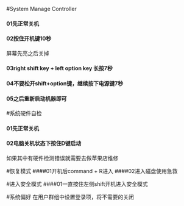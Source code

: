 #System Manage Controller
#### 01先正常关机
#### 02按住开机键10秒
屏幕先亮之后关掉
#### 03right shift key + left option key 长按7秒
#### 04不要松开shift+option键，继续按下电源键7秒
#### 05之后重新启动机器即可

#系统硬件自检
#### 01先正常关机
#### 02电脑关机状态下按住D键启动
如果其中有硬件检测错误就需要去做苹果店维修

#恢复模式
####01开机后command + R进入
####02进入磁盘使用急救

#进入安全模式
####01一直按住左侧shift开机进入安全模式

#系统偏好
在用户群组中设置登录项，将不需要的关闭